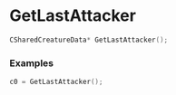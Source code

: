 # GetLastAttacker

```cpp - C++
CSharedCreatureData* GetLastAttacker();
```

### Examples
```cpp - C++
c0 = GetLastAttacker();
```
